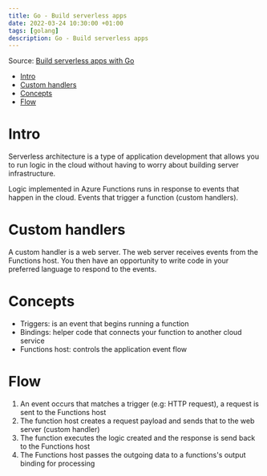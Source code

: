 ```yaml
---
title: Go - Build serverless apps
date: 2022-03-24 10:30:00 +01:00
tags: [golang]
description: Go - Build serverless apps
---
```


Source: [Build serverless apps with Go](https://docs.microsoft.com/en-us/learn/modules/serverless-go/)

- [Intro](#intro)
- [Custom handlers](#custom-handlers)
- [Concepts](#concepts)
- [Flow](#flow)

# Intro

Serverless architecture is a type of application development that allows you to run logic in the cloud without having to worry about building server infrastructure.

Logic implemented in Azure Functions runs in response to events that happen in the cloud. Events that trigger a function (custom handlers).

# Custom handlers

A custom handler is a web server. The web server receives events from the Functions host. You then have an opportunity to write code in your preferred language to respond to the events.

# Concepts

- Triggers: is an event that begins running a function
- Bindings: helper code that connects your function to another cloud service
- Functions host: controls the application event flow

# Flow

1. An event occurs that matches a trigger (e.g: HTTP request), a request is sent to the Functions host
2. The function host creates a request payload and sends that to the web server (custom handler)
3. The function executes the logic created and the response is send back to the Functions host
4. The Functions host passes the outgoing data to a functions's output binding for processing